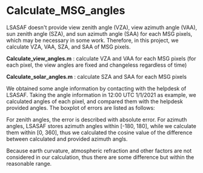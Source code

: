 # Calculate_MSG_angles
LSASAF doesn't provide  view zenith angle (VZA), view azimuth angle (VAA), sun zenith angle (SZA), and sun azimuth angle (SAA) for each MSG pixels, which may be necessary in some work. Therefore, in this project, we calculate VZA, VAA, SZA, and SAA of MSG pixels.

**Calculate_view_angles.m** : calculate VZA and VAA for each MSG pixels (for each pixel, the view angles are fixed and changeless regardless of time)

**Calculate_solar_angles.m** : calculate SZA and SAA for each MSG pixels

We obtained some angle information by contacting with the helpdesk of LSASAF. Taking the angle information in 12:00 UTC 1/1/2021 as example, we calculated angles of each pixel, and compared them with the helpdesk provided angles. The boxplot of errors are listed as follows:

For zenith angles, the error is described with absolute error.  For azimuth angles, LSASAF stores azimuth angles within [-180, 180], while we calculate them within [0, 360], thus we calculated the cosine value of the difference between calculated and provided azimuth angls.

Because earth curvature, atmospheric refraction and other factors are not considered in our calculation, thus there are some difference but within the reasonable range.
